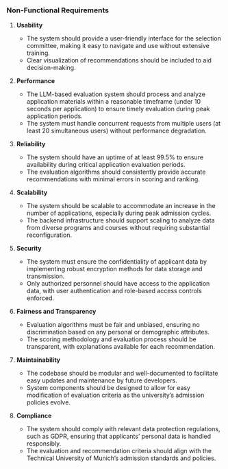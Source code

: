 ### Non-Functional Requirements

1. **Usability**
   - The system should provide a user-friendly interface for the selection committee, making it easy to navigate and use without extensive training.
   - Clear visualization of recommendations should be included to aid decision-making.

2. **Performance**
   - The LLM-based evaluation system should process and analyze application materials within a reasonable timeframe (under 10 seconds per application) to ensure timely evaluation during peak application periods.
   - The system must handle concurrent requests from multiple users (at least 20 simultaneous users) without performance degradation.

3. **Reliability**
   - The system should have an uptime of at least 99.5% to ensure availability during critical application evaluation periods.
   - The evaluation algorithms should consistently provide accurate recommendations with minimal errors in scoring and ranking.

4. **Scalability**
   - The system should be scalable to accommodate an increase in the number of applications, especially during peak admission cycles.
   - The backend infrastructure should support scaling to analyze data from diverse programs and courses without requiring substantial reconfiguration.

5. **Security**
   - The system must ensure the confidentiality of applicant data by implementing robust encryption methods for data storage and transmission.
   - Only authorized personnel should have access to the application data, with user authentication and role-based access controls enforced.

6. **Fairness and Transparency**
   - Evaluation algorithms must be fair and unbiased, ensuring no discrimination based on any personal or demographic attributes.
   - The scoring methodology and evaluation process should be transparent, with explanations available for each recommendation.

7. **Maintainability**
   - The codebase should be modular and well-documented to facilitate easy updates and maintenance by future developers.
   - System components should be designed to allow for easy modification of evaluation criteria as the university’s admission policies evolve.

8. **Compliance**
   - The system should comply with relevant data protection regulations, such as GDPR, ensuring that applicants’ personal data is handled responsibly.
   - The evaluation and recommendation criteria should align with the Technical University of Munich’s admission standards and policies.

